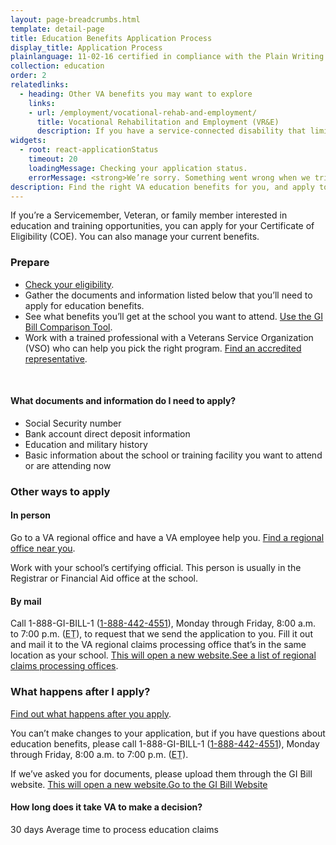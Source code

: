 ```yaml
---
layout: page-breadcrumbs.html
template: detail-page
title: Education Benefits Application Process
display_title: Application Process
plainlanguage: 11-02-16 certified in compliance with the Plain Writing Act
collection: education
order: 2
relatedlinks:
  - heading: Other VA benefits you may want to explore
    links:
    - url: /employment/vocational-rehab-and-employment/
      title: Vocational Rehabilitation and Employment (VR&E)
      description: If you have a service-connected disability that limits your ability to work or prevents you from working, find out if you can get VR&E benefits and services—like help exploring employment options and getting more training if required.
widgets:
  - root: react-applicationStatus
    timeout: 20
    loadingMessage: Checking your application status.
    errorMessage: <strong>We’re sorry. Something went wrong when we tried to load your saved application.</strong><br/>Please try refreshing your browser in a few minutes.
description: Find the right VA education benefits for you, and apply to start getting help paying tuition. We can also help you find the right school or training program.
---
```

<div itemscope itemtype ="http://schema.org/HowTo">
<div class="va-introtext" itemprop="description">

If you’re a Servicemember, Veteran, or family member interested in education and training opportunities, you can apply for your Certificate of Eligibility (COE). You can also manage your current benefits.

</div>

<div itemprop="steps" itemscope itemtype ="http://schema.org/HowToSection">

<h3 itemprop="name">Prepare</h3>
<div itemprop="itemListElement">

- [Check your eligibility](/education/eligibility/).
- Gather the documents and information listed below that you’ll need to apply for education benefits.
- See what benefits you’ll get at the school you want to attend. [Use the GI Bill Comparison Tool](/gi-bill-comparison-tool/).
- Work with a trained professional with a Veterans Service Organization (VSO) who can help you pick the right program. [Find an accredited representative](/disability-benefits/apply/help/index.html).

<div markdown="0"><br></div>

<div class="feature" markdown="1">

#### What documents and information do I need to apply?

- Social Security number
- Bank account direct deposit information
- Education and military history
- Basic information about the school or training facility you want to attend or are attending now

</div>
</div>
</div>
<div id="react-applicationStatus"></div>

<div itemprop="steps" itemscope itemtype ="http://schema.org/HowToSection">

<h3 itemprop="name">Other ways to apply</h3>
<div itemprop="itemListElement">

#### In person
Go to a VA regional office and have a VA employee help you. [Find a regional office near you](/facilities).

Work with your school’s certifying official. This person is usually in the Registrar or Financial Aid office at the school.

#### By mail
Call 1-888-GI-BILL-1 (<a href="tel:+18884424551">1-888-442-4551</a>), Monday through Friday, 8:00 a.m. to 7:00 p.m. (<abbr title="eastern time">ET</abbr>), to request that we send the application to you. Fill it out and mail it to the VA regional claims processing office that’s in the same location as your school. <a href="https://www.benefits.va.gov/gibill/regional_processing.asp"><span class="usa-sr-only">This will open a new website.</span>See a list of regional claims processing offices</a>.

</div>
</div>

<div itemprop="steps" itemscope itemtype ="http://schema.org/HowToSection">

<h3 itemprop="name">What happens after I apply?</h3>
<div itemprop="itemListElement">

[Find out what happens after you apply](/education/after-you-apply/).

You can’t make changes to your application, but if you have questions about education benefits, please call 1-888-GI-BILL-1 (<a href="tel:+18884424551">1-888-442-4551</a>), Monday through Friday, 8:00 a.m. to 7:00 p.m. (<abbr title="eastern time">ET</abbr>).

If we’ve asked you for documents, please upload them through the GI Bill website. <a class="usa-button-primary" href="https://gibill.custhelp.com/app/home"><span class="usa-sr-only">This will open a new website.</span>Go to the GI Bill Website</a>

</div>
</div>

<div itemprop="steps" itemscope itemtype ="http://schema.org/HowToSection">

<h4 itemprop="name">How long does it take VA to make a decision?</h4>
<div itemprop="itemListElement">

<div class="card information" markdown="0">
<span class="number">30 days</span>
<span class="description">Average time to process education claims</span>
</div>
</div>
</div>

</div>
<div markdown="0"><br></div>
